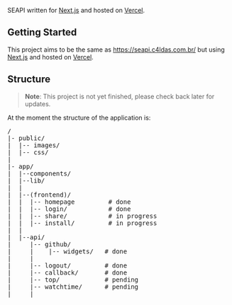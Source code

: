 SEAPI written for [Next.js](https://nextjs.org) and hosted on [Vercel](https://vercel.com).

<h2>Getting Started</h2>

This project aims to be the same as https://seapi.c4ldas.com.br/ but using [Next.js](https://nextjs.org) and hosted on [Vercel](https://vercel.com).

<h2>Structure</h2>

> **Note**: This project is not yet finished, please check back later for updates.

At the moment the structure of the application is:

<pre>
/
|- public/
|  |-- images/
|  |-- css/
|
|- app/
|  |--components/
|  |--lib/
|  |
|  |--(frontend)/
|  |  |-- homepage         # done
|  |  |-- login/           # done
|  |  |-- share/           # in progress
|  |  |-- install/         # in progress
|  |
|  |--api/
|     |-- github/
|     |    |-- widgets/   # done
|     |
|     |-- logout/         # done
|     |-- callback/       # done
|     |-- top/            # pending
|     |-- watchtime/      # pending
|     |

</pre>
